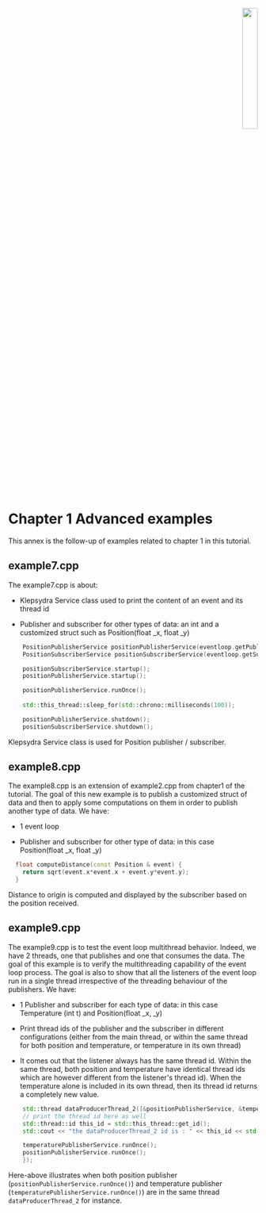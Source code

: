 <p align="right">
  <img width="25%" height="25%"src="../images/klepsydra_logo.jpg">
</p>

# Chapter 1 Advanced examples

This annex is the follow-up of examples related to chapter 1 in this tutorial. 

## example7.cpp

The example7.cpp is about:

* Klepsydra Service class used to print the content of an event and its thread id

* Publisher and subscriber for other types of data: an int and a customized struct such as Position(float _x, float _y)

```cpp
    PositionPublisherService positionPublisherService(eventloop.getPublisher<Position>("positionCheck", 0, nullptr, nullptr));
    PositionSubscriberService positionSubscriberService(eventloop.getSubscriber<Position>("positionCheck"));

    positionSubscriberService.startup();
    positionPublisherService.startup();

    positionPublisherService.runOnce();
    
    std::this_thread::sleep_for(std::chrono::milliseconds(100));

    positionPublisherService.shutdown();
    positionSubscriberService.shutdown();
```

Klepsydra Service class is used for Position publisher / subscriber.

## example8.cpp

The example8.cpp is an extension of example2.cpp from chapter1 of the tutorial. The goal of this new example is to publish a customized struct of data and then to apply some computations on them in order to publish another type of data. We have: 

* 1 event loop

* Publisher and subscriber for other type of data: in this case Position(float _x, float _y)

```cpp
  float computeDistance(const Position & event) {
    return sqrt(event.x*event.x + event.y*event.y);
  }
```

Distance to origin is computed and displayed by the subscriber based on the position received.

## example9.cpp

The example9.cpp is to test the event loop multithread behavior. Indeed, we have 2 threads, one that publishes and one that consumes the data. The goal of this example is to verify the multithreading capability of the event loop process. The goal is also to show that all the listeners of the event loop run in a single thread irrespective of the threading behaviour of the publishers. We have:

* 1 Publisher and subscriber for each type of data: in this case Temperature (int t) and Position(float _x, _y)

* Print thread ids of the publisher and the subscriber in different configurations (either from the main thread, or within the same thread for both position and temperature, or temperature in its own thread)

* It comes out that the listener always has the same thread id. Within the same thread, both position and temperature have identical thread ids which are however different from the listener's thread id). When the temperature alone is included in its own thread, then its thread id returns a completely new value. 
```cpp
    std::thread dataProducerThread_2([&positionPublisherService, &temperaturePublisherService]() {
    // print the thread id here as well
    std::thread::id this_id = std::this_thread::get_id();
    std::cout << "the dataProducerThread_2 id is : " << this_id << std::endl;  

    temperaturePublisherService.runOnce();
    positionPublisherService.runOnce();
    });
```

Here-above illustrates when both position publisher (```positionPublisherService.runOnce()```) and temperature publisher (```temperaturePublisherService.runOnce()```) are in the same thread ```dataProducerThread_2``` for instance. 